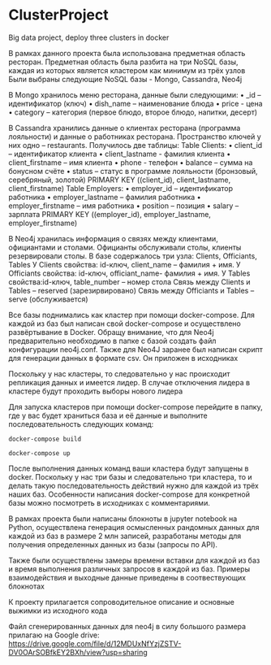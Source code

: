 # ClusterProject
Big data project, deploy three clusters in docker

В рамках данного проекта была использована предметная область ресторан.
Предметная область была разбита на три NoSQL базы, каждая из которых является кластером как минимум из трёх узлов
Были выбраны следующие NoSQL базы - Mongo, Cassandra, Neo4j

В Mongo хранилось меню ресторана, данные были следующими:
•	_id – идентификатор (ключ)
•	dish_name – наименование блюда
•	price - цена
•	category – категория (первое блюдо, второе блюдо, напитки, десерт)

В Cassandra хранились данные о клиентах ресторана (программа лояльности) и данные о работниках ресторана. Пространство ключей у них одно – restaurants. Получилось две таблицы:
Table Clients:
•	client_id – идентификатор клиента
•	client_lastname - фамилия клиента
•	client_firstname – имя клиента
•	phone - телефон
•	balance – сумма на бонусном счёте
•	status – статус в программе лояльности (бронзовый, серебряный, золотой)
PRIMARY KEY ((client_id), client_lastname, client_firstname)
Table Employers:
•	employer_id – идентификатор работника
•	employer_lastname – фамилия работника
•	employer_firstname – имя работника
•	position – позиция
•	salary – зарплата
PRIMARY KEY ((employer_id), employer_lastname, employer_firstname)

В Neo4j хранилась информация о связях между клиентами, официантами и столами. Официанты обслуживали столы, клиенты резервировали столы.
В базе содержалось три узла: Clients, Officiants, Tables
У Clients свойства: id-ключ, client_name – фамилия + имя.
У Officiants свойства: id-ключ, officiant_name- фамилия + имя.
У Tables свойства:id-ключ, table_number – номер стола
Связь между Clients и Tables – reserved (зарезирвировано)
Связь между Officiants и Tables – serve (обслуживается)

Все базы поднимались как кластер при помощи docker-compose. Для каждой из баз был написан свой docker-compose и осуществлено развёртывание в Docker.
Обращу внимание, что для Neo4j предварительно необходимо в папке с базой создать файл конфигурации neo4j.conf. Также для Neo4J заранее был написан скрипт для генерации данных в формате csv. Он приложен в исходниках

Поскольку у нас кластеры, то следовательно у нас происходит репликация данных и имеется лидер. В случае отключения лидера в кластере будут проходить выборы нового лидера

Для запуска кластеров при помощи docker-compose перейдите в папку, где у вас будет храниться база и её данные и выполните последовательность следующих команд:

```docker-compose build```

```docker-compose up```

После выполнения данных команд ваши кластера будут запущены в docker. Поскольку у нас три базы и следовательно три кластера, то и делать такую последовательность действий нужно для каждой из трёх наших баз. Особенности написания docker-compose для конкретной базы можно посмотреть в исходниках с комментариями.

В рамках проекта были написаны блокноты в jupyter notebook на Python, осуществлена генерация осмысленных рандомных данных для каждой из баз в размере 2 млн записей, разработаны методы для получения определенных данных из базы (запросы по API).

Также были осуществлены замеры времени вставки для каждой из баз и время выполнения различных запросов в каждой из баз. Примеры взаимодействия и выходные данные приведены в соотвествующих блокнотах

К проекту прилагается сопроводительное описание и основные выжимки из исходного кода

Файл сгенерированных данных для neo4j в силу большого размера прилагаю на Google drive: https://drive.google.com/file/d/12MDUxNfYzjZSTV-DV0OArSOBfkEY2BXh/view?usp=sharing
